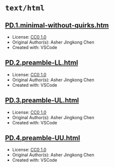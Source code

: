 # `text/html`

## [PD.1.minimal-without-quirks.htm](../files/PD.1.minimal-without-quirks.htm)

- License: [CC0 1.0](./LICENSE.txt)
- Original Author(s): Asher Jingkong Chen
- Created with: VSCode

## [PD.2.preamble-LL.html](../files/PD.2.preamble-LL.html)

- License: [CC0 1.0](./LICENSE.txt)
- Original Author(s): Asher Jingkong Chen
- Created with: VSCode

## [PD.3.preamble-UL.html](../files/PD.3.preamble-UL.html)

- License: [CC0 1.0](./LICENSE.txt)
- Original Author(s): Asher Jingkong Chen
- Created with: VSCode

## [PD.4.preamble-UU.html](../files/PD.4.preamble-UU.html)

- License: [CC0 1.0](./LICENSE.txt)
- Original Author(s): Asher Jingkong Chen
- Created with: VSCode
